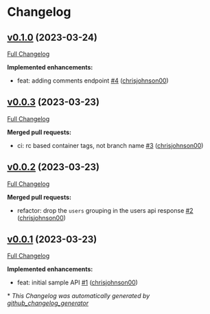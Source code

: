 # Changelog

## [v0.1.0](https://github.com/chrisjohnson00/python-api-sample/tree/v0.1.0) (2023-03-24)

[Full Changelog](https://github.com/chrisjohnson00/python-api-sample/compare/v0.0.3...v0.1.0)

**Implemented enhancements:**

- feat: adding comments endpoint [\#4](https://github.com/chrisjohnson00/python-api-sample/pull/4) ([chrisjohnson00](https://github.com/chrisjohnson00))

## [v0.0.3](https://github.com/chrisjohnson00/python-api-sample/tree/v0.0.3) (2023-03-23)

[Full Changelog](https://github.com/chrisjohnson00/python-api-sample/compare/v0.0.2...v0.0.3)

**Merged pull requests:**

- ci: rc based container tags, not branch name [\#3](https://github.com/chrisjohnson00/python-api-sample/pull/3) ([chrisjohnson00](https://github.com/chrisjohnson00))

## [v0.0.2](https://github.com/chrisjohnson00/python-api-sample/tree/v0.0.2) (2023-03-23)

[Full Changelog](https://github.com/chrisjohnson00/python-api-sample/compare/v0.0.1...v0.0.2)

**Merged pull requests:**

- refactor: drop the `users` grouping in the users api response [\#2](https://github.com/chrisjohnson00/python-api-sample/pull/2) ([chrisjohnson00](https://github.com/chrisjohnson00))

## [v0.0.1](https://github.com/chrisjohnson00/python-api-sample/tree/v0.0.1) (2023-03-23)

[Full Changelog](https://github.com/chrisjohnson00/python-api-sample/compare/ed1d1ffd0978e99f987f2b7b7496e3fe17b71a54...v0.0.1)

**Implemented enhancements:**

- feat: initial sample API [\#1](https://github.com/chrisjohnson00/python-api-sample/pull/1) ([chrisjohnson00](https://github.com/chrisjohnson00))



\* *This Changelog was automatically generated by [github_changelog_generator](https://github.com/github-changelog-generator/github-changelog-generator)*
